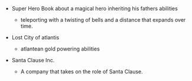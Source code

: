 - Super Hero Book about a magical hero inheriting his fathers abilities
    - teleporting with a twisting of bells and a distance that expands over time.

- Lost City of atlantis
    - atlantean gold powering abilities

- Santa Clause Inc.
    - A company that takes on the role of Santa Clause.

